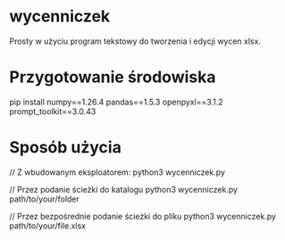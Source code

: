 # wycenniczek
Prosty w użyciu program tekstowy do tworzenia i edycji wycen xlsx. 
# Przygotowanie środowiska
pip install numpy==1.26.4 pandas==1.5.3 openpyxl==3.1.2 prompt_toolkit==3.0.43
# Sposób użycia
// Z wbudowanym eksploatorem: 
python3 wycenniczek.py 

// Przez podanie ścieżki do katalogu
python3 wycenniczek.py path/to/your/folder

// Przez bezpośrednie podanie ścieżki do pliku
python3 wycenniczek.py path/to/your/file.xlsx


